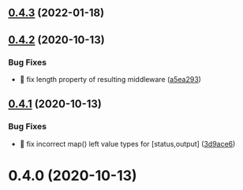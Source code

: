 ## [0.4.3](https://gitlab.com/soul-codes/express-valued-middleware/compare/0.4.2...0.4.3) (2022-01-18)

## [0.4.2](https://gitlab.com/soul-codes/express-valued-middleware/compare/0.4.1...0.4.2) (2020-10-13)


### Bug Fixes

* 🐛 fix length property of resulting middleware ([a5ea293](https://gitlab.com/soul-codes/express-valued-middleware/commit/a5ea293c84dbc0b6bb7fe545378befb9d7528048))

## [0.4.1](https://gitlab.com/soul-codes/express-valued-middleware/compare/0.4.0...0.4.1) (2020-10-13)


### Bug Fixes

* 🐛 fix incorrect map() left value types for [status,output] ([3d9ace6](https://gitlab.com/soul-codes/express-valued-middleware/commit/3d9ace625d9a3147913de2e6a9bc04d5c9f5f727))

# 0.4.0 (2020-10-13)

